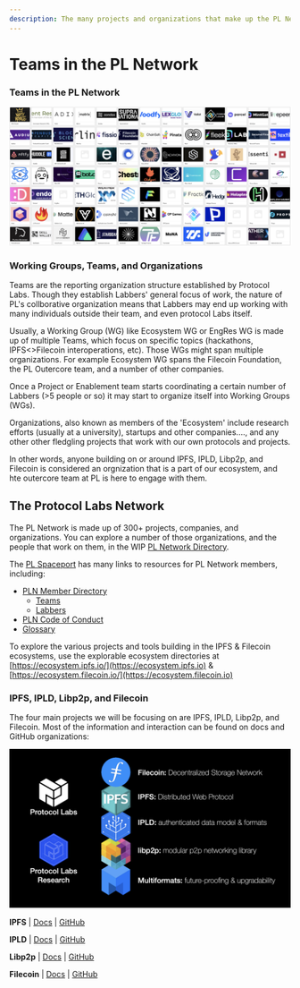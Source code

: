 ```yaml
---
description: The many projects and organizations that make up the PL Network
---
```


# Teams in the PL Network

### Teams in the PL Network

![](<../../.gitbook/assets/image (2).png>)

### Working Groups, Teams, and Organizations
Teams are the reporting organization structure established by Protocol Labs. Though they establish Labbers' general focus of work, the nature of PL's collborative organization means that Labbers may end up working with many individuals outside their team, and even protocol Labs itself.

Usually, a Working Group (WG) like Ecosystem WG or EngRes WG is made up of multiple Teams, which focus on specific topics (hackathons, IPFS<>Filecoin interoperations, etc). Those WGs might span multiple organizations. For example Ecosystem WG spans the Filecoin Foundation, the PL Outercore team, and a number of other companies.

Once a Project or Enablement team starts coordinating a certain number of Labbers (>5 people or so) it may start to organize itself into Working Groups (WGs).

Organizations, also known as members of the 'Ecosystem' include research efforts (usually at a university), startups and other companies...., and any other other fledgling projects that work with our own protocols and projects.

In other words, anyone building on or around IPFS, IPLD, Libp2p, and Filecoin is considered an orgnization that is a part of our ecosystem, and hte outercore team at PL is here to engage with them.

## The Protocol Labs Network

The PL Network is made up of 300+ projects, companies, and organizations. You can explore a number of those organizations, and the people that work on them, in the WIP [PL Network Directory](https://airtable.com/appHT5ErKdHcsFznj/tblceMFkdHORmuzl4/viwRVjfIBeMdEb8jZ?blocks=hide).

The [PL Spaceport](https://protocol.almanac.io/docs/protocol-labs-spaceport-sFKNLxQKYdQOZfLTL4kL9uVha4TdGlYh) has many links to resources for PL Network members, including:

* [PLN Member Directory](https://protocol.almanac.io/docs/pln-member-directory-84TYCGFm9s07JuPfNqpvCXWDLgK1EAhU)
  * [Teams](https://airtable.com/shrqUt3aQvZLs0fx7/tblceMFkdHORmuzl4)
  * [Labbers](https://airtable.com/shrx4IjMUG9DSshyB/tblpTKZo66tbYIxH4)
* [PLN Code of Conduct](https://protocol.almanac.io/docs/pln-code-of-conduct-ymBUYyonmhfvizGu6yOpXH1qkuWYce96)
* [Glossary](https://protocol.almanac.io/docs/glossary-ycx3uRbXUM3d7uf1EBz89msUmb1UjzR7)

To explore the various projects and tools building in the IPFS & Filecoin ecosystems, use the explorable ecosystem directories at [https://ecosystem.ipfs.io/](https://ecosystem.ipfs.io) & [https://ecosystem.filecoin.io/](https://ecosystem.filecoin.io)

### IPFS, IPLD, Libp2p, and Filecoin

The four main projects we will be focusing on are IPFS, IPLD, Libp2p, and Filecoin. Most of the information and interaction can be found on docs and GitHub organizations:

![](<../../.gitbook/assets/image (31).png>)

**IPFS** | [Docs](https://docs.ipfs.io) | [GitHub](https://github.com/ipfs)

**IPLD** | [Docs](https://ipld.io/docs/) | [GitHub](https://github.com/ipld)

**Libp2p** | [Docs](https://docs.libp2p.io) | [GitHub](https://github.com/libp2p)

**Filecoin** | [Docs](https://docs.filecoin.io) | [GitHub](https://github.com/filecoin-project)
